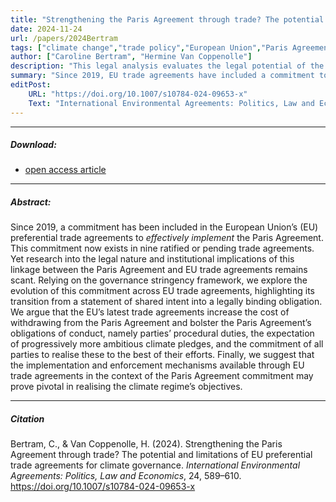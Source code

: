 ```yaml
---
title: "Strengthening the Paris Agreement through trade? The potential and limitations of EU preferential trade agreements for climate governance" 
date: 2024-11-24
url: /papers/2024Bertram
tags: ["climate change","trade policy","European Union","Paris Agreement","institutional linkage","trade agreements","governance stringency","legalisation","trade-climate nexus"]
author: ["Caroline Bertram", "Hermine Van Coppenolle"]
description: "This legal analysis evaluates the legal potential of the provision to 'effectively implement' the Paris Agreement in the latest EU PTAs" 
summary: "Since 2019, EU trade agreements have included a commitment to 'effectively implement the Paris Agreement' in their trade and sustainability chapter. This article unpacks what this actually entails, highlighting how the commitment within the trade agreements has evolved over time from a non-binding statement of shared intent, into a legally binding obligation. The article shows that, with sufficient political backing, the commitment can significantly strengthen the climate regime."
editPost:
    URL: "https://doi.org/10.1007/s10784-024-09653-x"
    Text: "International Environmental Agreements: Politics, Law and Economics"
---
```


---

##### Download:

- [open access article](2024_Bertram-VanCoppenolle.pdf)


---

##### Abstract:

Since 2019, a commitment has been included in the European Union’s (EU) preferential trade agreements to *effectively implement* the Paris Agreement. This commitment now exists in nine ratified or pending trade agreements. Yet research into the legal nature and institutional implications of this linkage between the Paris Agreement and EU trade agreements remains scant. Relying on the governance stringency framework, we explore the evolution of this commitment across EU trade agreements, highlighting its transition from a statement of shared intent into a legally binding obligation. We argue that the EU’s latest trade agreements increase the cost of withdrawing from the Paris Agreement and bolster the Paris Agreement’s obligations of conduct, namely parties’ procedural duties, the expectation of progressively more ambitious climate pledges, and the commitment of all parties to realise these to the best of their efforts. Finally, we suggest that the implementation and enforcement mechanisms available through EU trade agreements in the context of the Paris Agreement commitment may prove pivotal in realising the climate regime’s objectives.



---

##### Citation

Bertram, C., & Van Coppenolle, H. (2024). Strengthening the Paris Agreement through trade? The potential and limitations of EU preferential trade agreements for climate governance. *International Environmental Agreements: Politics, Law and Economics*, 24, 589–610. https://doi.org/10.1007/s10784-024-09653-x


